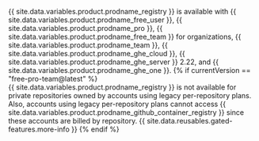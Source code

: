 {{ site.data.variables.product.prodname_registry }} is available with {{ site.data.variables.product.prodname_free_user }}, {{ site.data.variables.product.prodname_pro }}, {{ site.data.variables.product.prodname_free_team }} for organizations, {{ site.data.variables.product.prodname_team }}, {{ site.data.variables.product.prodname_ghe_cloud }}, {{ site.data.variables.product.prodname_ghe_server }} 2.22, and {{ site.data.variables.product.prodname_ghe_one }}.
{% if currentVersion == "free-pro-team@latest" %}
<br>{{ site.data.variables.product.prodname_registry }} is not available for private repositories owned by accounts using legacy per-repository plans. Also, accounts using legacy per-repository plans cannot access {{ site.data.variables.product.prodname_github_container_registry }} since these accounts are billed by repository. {{ site.data.reusables.gated-features.more-info }}
{% endif %}
